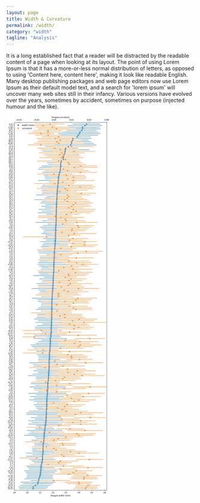 ```yaml
---
layout: page
title: Width & Curvature
permalink: /width/
category: "width"
tagline: "Analysis"
---
```


<div>
    <p>
        It is a long established fact that a reader will be distracted by the readable content of a page when looking at its layout. The point of using Lorem Ipsum is that it has a more-or-less normal distribution of letters, as opposed to using 'Content here, content here', making it look like readable English. Many desktop publishing packages and web page editors now use Lorem Ipsum as their default model text, and a search for 'lorem ipsum' will uncover many web sites still in their infancy. Various versions have evolved over the years, sometimes by accident, sometimes on purpose (injected humour and the like).
    </p>
    <img src='/images/tongue_width_and_curvature_diphones.png'>
</div>